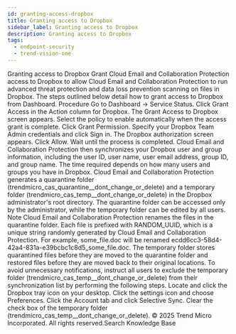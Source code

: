 ```yaml
---
id: granting-access-dropbox
title: Granting access to Dropbox
sidebar_label: Granting access to Dropbox
description: Granting access to Dropbox
tags:
  - endpoint-security
  - trend-vision-one
---
```


 Granting access to Dropbox Grant Cloud Email and Collaboration Protection access to Dropbox to allow Cloud Email and Collaboration Protection to run advanced threat protection and data loss prevention scanning on files in Dropbox. The steps outlined below detail how to grant access to Dropbox from Dashboard. Procedure Go to Dashboard → Service Status. Click Grant Access in the Action column for Dropbox. The Grant Access to Dropbox screen appears. Select the policy to enable automatically when the access grant is complete. Click Grant Permission. Specify your Dropbox Team Admin credentials and click Sign in. The Dropbox authorization screen appears. Click Allow. Wait until the process is completed. Cloud Email and Collaboration Protection then synchronizes your Dropbox user and group information, including the user ID, user name, user email address, group ID, and group name. The time required depends on how many users and groups you have in Dropbox. Cloud Email and Collaboration Protection generates a quarantine folder (trendmicro_cas_quarantine__dont_change_or_delete) and a temporary folder (trendmicro_cas_temp__dont_change_or_delete) in the Dropbox administrator's root directory. The quarantine folder can be accessed only by the administrator, while the temporary folder can be edited by all users. Note Cloud Email and Collaboration Protection renames the files in the quarantine folder. Each file is prefixed with RANDOM_UUID, which is a unique string randomly generated by Cloud Email and Collaboration Protection. For example, some_file.doc will be renamed ecdd6cc3-58d4-42a4-831a-e39bcbc1c8d5_some_file.doc. The temporary folder stores quarantined files before they are moved to the quarantine folder and restored files before they are moved back to their original locations. To avoid unnecessary notifications, instruct all users to exclude the temporary folder (trendmicro_cas_temp__dont_change_or_delete) from their synchronization list by performing the following steps. Locate and click the Dropbox tray icon on your desktop. Click the settings icon and choose Preferences. Click the Account tab and click Selective Sync. Clear the check box of the temporary folder (trendmicro_cas_temp__dont_change_or_delete). © 2025 Trend Micro Incorporated. All rights reserved.Search Knowledge Base